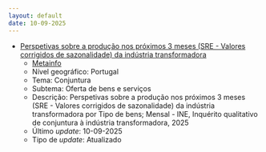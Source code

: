 ```yaml
---
layout: default
date: 10-09-2025
---
```

* [Perspetivas sobre a produção nos próximos 3 meses (SRE - Valores corrigidos de sazonalidade) da indústria transformadora](https://www.ine.pt/xportal/xmain?xpid=INE&xpgid=ine_indicadores&indOcorrCod=0014370&contexto=bd&selTab=tab2)
  * [Metainfo](https://www.ine.pt/bddXplorer/htdocs/minfo.jsp?var_cd=0014370&lingua=PT)
  * Nível geográfico: Portugal
  * Tema: Conjuntura
  * Subtema: Oferta de bens e serviços
  * Descrição: Perspetivas sobre a produção nos próximos 3 meses (SRE - Valores corrigidos de sazonalidade) da indústria transformadora por Tipo de bens; Mensal - INE, Inquérito qualitativo de conjuntura à indústria transformadora, 2025
  * Último _update_: 10-09-2025
  * Tipo de _update_: Atualizado

